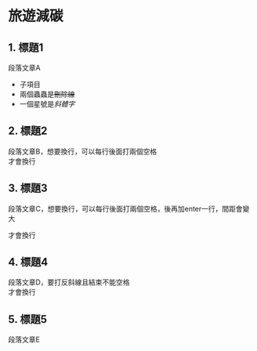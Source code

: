 # 旅遊減碳
## 1. 標題1
段落文章A
- 子項目
- 兩個蟲蟲是~~刪除線~~
- 一個星號是*斜體字*
## 2. 標題2
段落文章B，想要換行，可以每行後面打兩個空格  
才會換行
## 3. 標題3
段落文章C，想要換行，可以每行後面打兩個空格，後再加enter一行，間距會變大  

才會換行  
## 4. 標題4
段落文章D，要打反斜線且結束不能空格\
才會換行
## 5. 標題5
段落文章E
